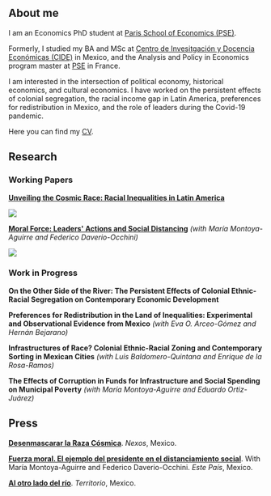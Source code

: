 ## About me

I am an Economics PhD student at [Paris School of Economics (PSE)](https://www.parisschoolofeconomics.eu/en/).

Formerly, I studied my BA and MSc at [Centro de Invesitgación y Docencia Económicas (CIDE)](https://www.cide.edu/de/) in Mexico, and the Analysis and Policy in Economics program master at [PSE](https://www.parisschoolofeconomics.eu/en/teaching/masters-program/ape-analysis-policy-in-economics/) in France.

I am interested in the intersection of political economy, historical economics, and cultural economics. 
I have worked on the persistent effects of colonial segregation, the racial income gap in Latin America, preferences for redistribution in Mexico, and the role of leaders during the Covid-19 pandemic.

Here you can find my [CV](https://www.dropbox.com/s/993p8rkj2pdeid8/Woo-Mora%20CV.pdf?dl=0).

## Research

### Working Papers

**[Unveiling the Cosmic Race: Racial Inequalities in Latin America](https://papers.ssrn.com/sol3/papers.cfm?abstract_id=3870741)**

![](https://previews.dropbox.com/p/thumb/ABSHE7HWm4COHdsHoxClKe_W3R6BEg2B2lnA--8OfcKQoG4CdpC67euiCHP_vLfgwqoi9B0eZI0myTkyejeM_gt_yEf0QpznJ5xH1CqSNtHT1hlYoMyiEAjtPd33cDY2rc7EtcMY-DoxHUnFG_GU0I2NHjnOCbrZjmG1vQyz_6EugrZvu3FlSVznMSyPvnI28Y5BzeLnX2_MnV2um2mVzZdiTXxzjhnbpOCsLpHpJ1LQS19E3hSsWHPwkqF4E2AMh20fMrJlnNh50mGBYyUYSRmcAxbs329NgO86Pp68flF54OG3QVsIlhU4Sa3uKZV6HXO45V57LFW0Zpq1xotoSmUD_gmwlRlkhas0SyWydhkjQQ/p.png?fv_content=true&size_mode=5)

**[Moral Force: Leaders' Actions and Social Distancing](https://papers.ssrn.com/sol3/papers.cfm?abstract_id=3678980)** *(with María Montoya-Aguirre and Federico Daverio-Occhini)*

![](https://www.dropbox.com/s/qd992c5ba1ddsny/MF.png?dl=0)


### Work in Progress

**On the Other Side of the River: The Persistent Effects of Colonial Ethnic-Racial Segregation on Contemporary Economic Development**

**Preferences for Redistribution in the Land of Inequalities: Experimental and Observational Evidence from Mexico** *(with Eva O. Arceo-Gómez and Hernán Bejarano)*

**Infrastructures of Race? Colonial Ethnic-Racial Zoning and Contemporary Sorting in Mexican Cities** *(with Luis Baldomero-Quintana and Enrique de la Rosa-Ramos)*

**The Effects of Corruption in Funds for Infrastructure and Social Spending on Municipal Poverty** *(with María Montoya-Aguirre and Eduardo Ortiz-Juárez)*

## Press

**[Desenmascarar la Raza Cósmica](https://economia.nexos.com.mx/desenmascarar-la-raza-cosmica/)**. *Nexos*, Mexico.

**[Fuerza moral. El ejemplo del presidente en el distanciamiento social](https://estepais.com/tendencias_y_opiniones/fuerza-moral-el-ejemplo-del-presidente-en-el-distanciamiento-social/)**. With María Montoya-Aguirre and Federico Daverio-Occhini. *Este País*, Mexico.

**[Al otro lado del río](https://www.territorio.mx/al-otro-lado-del-rio/)**. *Territorio*, Mexico.
